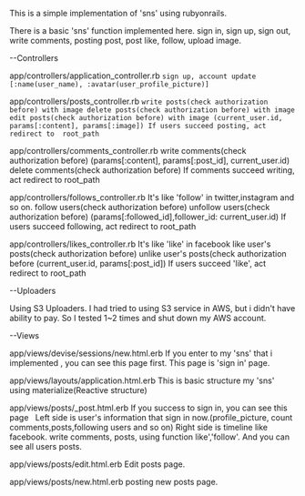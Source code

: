 This is a simple implementation of 'sns' using rubyonrails.

There is a basic 'sns' function implemented here.
sign in, sign up, sign out, write comments, posting post, post like, follow, upload image.






--Controllers

  app/controllers/application_controller.rb
    ```sign up, account update [:name(user_name), :avatar(user_profile_picture)]```
 
  app/controllers/posts_controller.rb
    ```write posts(check authorization before) with image
    delete posts(check authorization before) with image
    edit posts(check authorization before) with image
    (current_user.id, params[:content], params[:image])
    If users succeed posting, act redirect to  root_path```
  
  app/controllers/comments_controller.rb
    write comments(check authorization before)
    (params[:content], params[:post_id], current_user.id)
    delete comments(check authorization before)
    If comments succeed writing, act redirect to  root_path
  
  app/controllers/follows_controller.rb
    It's like 'follow' in twitter,instagram and so on.
    follow users(check authorization before)
    unfollow users(check authorization before)
    (params[:followed_id],follower_id: current_user.id)
    If users succeed following, act redirect to  root_path
  
  app/controllers/likes_controller.rb
    It's like 'like' in facebook
    like user's posts(check authorization before)
    unlike user's posts(check authorization before
    (current_user.id, params[:post_id])
    If users succeed 'like', act redirect to  root_path
  
--Uploaders

   Using S3 Uploaders.
   I had tried to using S3 service in AWS, but i didn't have ability to pay. So I tested 1~2 times and shut down my AWS account.

--Views

  app/views/devise/sessions/new.html.erb
    If you enter to my 'sns' that i implemented , you can see this page first.
    This page is 'sign in' page.
  
  app/views/layouts/application.html.erb
    This is basic structure my 'sns'
    using materialize(Reactive structure)

  app/views/posts/_post.html.erb
    If you success to sign in, you can see this page
    Left side is user's information that sign in now.(profile_picture, count comments,posts,following users and so on)
    Right side is timeline like facebook. write comments, posts, using function like','follow'. And you can see all users posts.
  
  app/views/posts/edit.html.erb
    Edit posts page.

  app/views/posts/new.html.erb
    posting new posts page.
